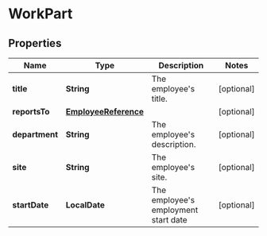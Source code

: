 

# WorkPart


## Properties

| Name | Type | Description | Notes |
|------------ | ------------- | ------------- | -------------|
|**title** | **String** | The employee&#39;s title. |  [optional] |
|**reportsTo** | [**EmployeeReference**](EmployeeReference.md) |  |  [optional] |
|**department** | **String** | The employee&#39;s description. |  [optional] |
|**site** | **String** | The employee&#39;s site. |  [optional] |
|**startDate** | **LocalDate** | The employee&#39;s employment start date |  [optional] |



